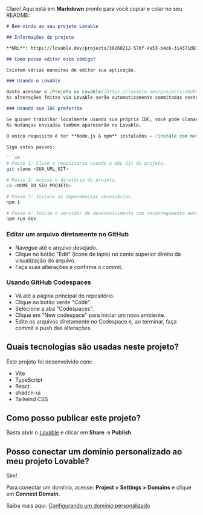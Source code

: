 Claro! Aqui está em **Markdown** pronto para você copiar e colar no seu README:

````markdown
# Bem-vindo ao seu projeto Lovable

## Informações do projeto

**URL**: https://lovable.dev/projects/30260212-576f-4a53-b4c6-314371d8742e

## Como posso editar este código?

Existem várias maneiras de editar sua aplicação.

### Usando o Lovable

Basta acessar o [Projeto no Lovable](https://lovable.dev/projects/30260212-576f-4a53-b4c6-314371d8742e) e começar a criar com prompts.  
As alterações feitas via Lovable serão automaticamente commitadas neste repositório.

### Usando sua IDE preferida

Se quiser trabalhar localmente usando sua própria IDE, você pode clonar este repositório e enviar alterações.  
As mudanças enviadas também aparecerão no Lovable.  

O único requisito é ter **Node.js & npm** instalados – [instale com nvm](https://github.com/nvm-sh/nvm#installing-and-updating).  

Siga estes passos:

```sh
# Passo 1: Clone o repositório usando a URL Git do projeto.
git clone <SUA_URL_GIT>

# Passo 2: Acesse o diretório do projeto.
cd <NOME_DO_SEU_PROJETO>

# Passo 3: Instale as dependências necessárias.
npm i

# Passo 4: Inicie o servidor de desenvolvimento com recarregamento automático e preview instantâneo.
npm run dev
````

### Editar um arquivo diretamente no GitHub

* Navegue até o arquivo desejado.
* Clique no botão "Edit" (ícone de lápis) no canto superior direito da visualização do arquivo.
* Faça suas alterações e confirme o commit.

### Usando GitHub Codespaces

* Vá até a página principal do repositório.
* Clique no botão verde "Code".
* Selecione a aba "Codespaces".
* Clique em "New codespace" para iniciar um novo ambiente.
* Edite os arquivos diretamente no Codespace e, ao terminar, faça commit e push das alterações.

## Quais tecnologias são usadas neste projeto?

Este projeto foi desenvolvido com:

* Vite
* TypeScript
* React
* shadcn-ui
* Tailwind CSS

## Como posso publicar este projeto?

Basta abrir o [Lovable](https://lovable.dev/projects/30260212-576f-4a53-b4c6-314371d8742e) e clicar em **Share -> Publish**.

## Posso conectar um domínio personalizado ao meu projeto Lovable?

Sim!

Para conectar um domínio, acesse: **Project > Settings > Domains** e clique em **Connect Domain**.

Saiba mais aqui: [Configurando um domínio personalizado](https://docs.lovable.dev/features/custom-domain#custom-domain)


